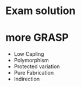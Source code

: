 # Exam solution

# more GRASP
- Low Capling
- Polymorphism
- Protected variation
- Pure Fabrication
- Indirection

# 